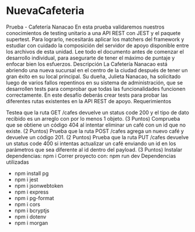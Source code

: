 # NuevaCafeteria

Prueba - Cafetería Nanacao En esta prueba validaremos nuestros conocimientos de testing unitario a una API REST con JEST y el paquete supertest. Para lograrlo, necesitarás aplicar los matchers del framework y estudiar con cuidado la composición del servidor de apoyo disponible entre los archivos de esta unidad. Lee todo el documento antes de comenzar el desarrollo individual, para asegurarte de tener el máximo de puntaje y enfocar bien los esfuerzos. Descripción La Cafetería Nanacao está abriendo una nueva sucursal en el centro de la ciudad después de tener un gran éxito en su local principal. Su dueña, Julieta Nanacao, ha solicitado luego de varios fallos repentinos en su sistema de administración, que se desarrollen tests para comprobar que todas las funcionalidades funcionen correctamente. En este desafío deberás crear tests para probar las diferentes rutas existentes en la API REST de apoyo. Requerimientos

Testea que la ruta GET /cafes devuelve un status code 200 y el tipo de dato recibido es un arreglo con por lo menos 1 objeto. (3 Puntos)
Comprueba que se obtiene un código 404 al intentar eliminar un café con un id que no existe. (2 Puntos)
Prueba que la ruta POST /cafes agrega un nuevo café y devuelve un código 201. (2 Puntos)
Prueba que la ruta PUT /cafes devuelve un status code 400 si intentas actualizar un café enviando un id en los parámetros que sea diferente al id dentro del payload. (3 Puntos)
Instalar dependencias: npm i
Correr proyecto con: npm run dev
Dependencias utilizadas

* npm install pg
* npm i jest
* npm i jsonwebtoken
* npm i express
* npm i pg-format
* npm i cors
* npm i bcryptjs
* npm i dotenv
* npm i morgan
